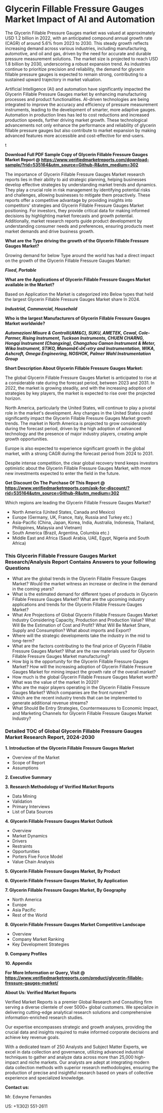 <meta name="title" content="Global Glycerin Fillable Fressure Gauges Market Impact of AI and Automation"><meta name="description" content="The Glycerin Fillable Pressure Gauges market was valued at approximately USD 1.2 billion in 2022, with an anticipated compound annual growth rate (CAGR) of around 5.6%"><meta name="title" content="Glycerin Fillable Fressure Gauges Market Size, Share, Scope, Trends, Growth, Opportunities, Analysis, Forecast"><h1>Glycerin Fillable Fressure Gauges Market Impact of AI and Automation</h1><p>The Glycerin Fillable Pressure Gauges market was valued at approximately USD 1.2 billion in 2022, with an anticipated compound annual growth rate (CAGR) of around 5.6% from 2023 to 2030. This steady growth reflects increasing demand across various industries, including manufacturing, automotive, and oil and gas, driven by the need for accurate and durable pressure measurement solutions. The market size is projected to reach USD 1.8 billion by 2030, underscoring a robust expansion trend. As industries continue to prioritize precision and reliability, the demand for glycerin fillable pressure gauges is expected to remain strong, contributing to a sustained upward trajectory in market valuation.</p><p>Artificial Intelligence (AI) and automation have significantly impacted the Glycerin Fillable Pressure Gauges market by enhancing manufacturing processes and product functionalities. AI-driven technologies are being integrated to improve the accuracy and efficiency of pressure measurement instruments, leading to the development of smarter, more adaptive gauges. Automation in production lines has led to cost reductions and increased production speeds, further driving market growth. These technological advancements not only enhance the performance and reliability of glycerin fillable pressure gauges but also contribute to market expansion by making advanced features more accessible and cost-effective for end-users.</p>t</p><p id="" class=""><strong>Download Full PDF Sample Copy of Glycerin Fillable Fressure Gauges Market Report @ <a href="https://www.verifiedmarketreports.com/download-sample/?rid=535164&utm_source=Github-R&utm_medium=302" target="_blank">https://www.verifiedmarketreports.com/download-sample/?rid=535164&utm_source=Github-R&utm_medium=302</a></strong></p><p>The importance of&nbsp;Glycerin Fillable Fressure Gauges Market research reports lies in their ability to aid strategic planning, helping businesses develop effective strategies by understanding market trends and dynamics. They play a crucial role in risk management by identifying potential risks and challenges, allowing businesses to mitigate them proactively. These reports offer a competitive advantage by providing insights into competitors' strategies and Glycerin Fillable Fressure Gauges Market positioning. For investors, they provide critical data for making informed decisions by highlighting market forecasts and growth potential. Additionally, market research reports guide product development by understanding consumer needs and preferences, ensuring products meet market demands and drive business growth.</p><p><strong>What are the&nbsp;Type driving the growth of the Glycerin Fillable Fressure Gauges Market?</strong></p><p id="" class="">Growing demand for below Type around the world has had a direct impact on the growth of the Glycerin Fillable Fressure Gauges Market:</p><em><strong>Fixed, Portable</strong></em></p><strong>What are the&nbsp;Applications&nbsp;of Glycerin Fillable Fressure Gauges Market available in the Market?</strong></p><p id="" class="">Based on Application the Market is categorized into Below types that held the largest Glycerin Fillable Fressure Gauges Market share In 2024.</p><em><strong>Industrial, Commercial, Household</strong></em></p><strong>Who is the largest Manufacturers of Glycerin Fillable Fressure Gauges Market worldwide?</strong></p><p><em><strong>Automazioni Misure & Controlli(AM&C), SUKU, AMETEK, Cewal, Cole-Parmer, Rising Instrument, Tuckson Instruments, CHUEN CHARNG, Hongqi Instrument (Changxing), Changzhou Camon Instrument & Meter, Wika Instrument, STIKO, Manomâ€‹â€‹etry and Instrumentation, WIKA, Ashcroft, Omega Engineering, NOSHOK, Palmer Wahl Instrumentation Group</strong></em></p><p id="" class=""><strong>Short Description About Glycerin Fillable Fressure Gauges Market:</strong></p><p>The global Glycerin Fillable Fressure Gauges Market is anticipated to rise at a considerable rate during the forecast period, between 2023 and 2031. In 2022, the market is growing steadily, and with the increasing adoption of strategies by key players, the market is expected to rise over the projected horizon.</p><p>North America, particularly the United States, will continue to play a pivotal role in the market's development. Any changes in the United States could significantly impact the Glycerin Fillable Fressure Gauges Market growth trends. The market in North America is projected to grow considerably during the forecast period, driven by the high adoption of advanced technology and the presence of major industry players, creating ample growth opportunities.</p><p>Europe is also expected to experience significant growth in the global market, with a strong CAGR during the forecast period from 2024 to 2031.</p><p>Despite intense competition, the clear global recovery trend keeps investors optimistic about the Glycerin Fillable Fressure Gauges Market, with more new investments expected to enter the field in the future.</p><p id="" class=""><strong>Get Discount On The Purchase Of This Report @ <a href="https://www.verifiedmarketreports.com/ask-for-discount/?rid=535164&utm_source=Github-R&utm_medium=302" target="_blank">https://www.verifiedmarketreports.com/ask-for-discount/?rid=535164&utm_source=Github-R&utm_medium=302</a></strong></p>Which regions are leading the Glycerin Fillable Fressure Gauges Market?</p><ul><li>North America (United States, Canada and Mexico)</li><li>Europe (Germany, UK, France, Italy, Russia and Turkey etc.)</li><li>Asia-Pacific (China, Japan, Korea, India, Australia, Indonesia, Thailand, Philippines, Malaysia and Vietnam)</li><li>South America (Brazil, Argentina, Columbia etc.)</li><li>Middle East and Africa (Saudi Arabia, UAE, Egypt, Nigeria and South Africa)</li></ul><h3 id="" class="">This Glycerin Fillable Fressure Gauges Market Research/Analysis Report Contains Answers to your following Questions</h3><ul><li>What are the global trends in the Glycerin Fillable Fressure Gauges Market? Would the market witness an increase or decline in the demand in the coming years?</li><li>What is the estimated demand for different types of products in Glycerin Fillable Fressure Gauges Market? What are the upcoming industry applications and trends for the Glycerin Fillable Fressure Gauges Market?</li><li>What Are Projections of Global Glycerin Fillable Fressure Gauges Market Industry Considering Capacity, Production and Production Value? What Will Be the Estimation of Cost and Profit? What Will Be Market Share, Supply and Consumption? What about imports and Export?</li><li>Where will the strategic developments take the industry in the mid to long-term?</li><li>What are the factors contributing to the final price of Glycerin Fillable Fressure Gauges Market? What are the raw materials used for Glycerin Fillable Fressure Gauges Market manufacturing?</li><li>How big is the opportunity for the Glycerin Fillable Fressure Gauges Market? How will the increasing adoption of Glycerin Fillable Fressure Gauges Market for mining impact the growth rate of the overall market?</li><li>How much is the global Glycerin Fillable Fressure Gauges Market worth? What was the value of the market In 2020?</li><li>Who are the major players operating in the Glycerin Fillable Fressure Gauges Market? Which companies are the front runners?</li><li>Which are the recent industry trends that can be implemented to generate additional revenue streams?</li><li>What Should Be Entry Strategies, Countermeasures to Economic Impact, and Marketing Channels for Glycerin Fillable Fressure Gauges Market Industry?</li></ul><h3 id="" class="">Detailed TOC of Global Glycerin Fillable Fressure Gauges Market Research Report, 2024-2030</h3><p id="" class=""><strong>1. Introduction of the Glycerin Fillable Fressure Gauges Market</strong></p><ul><li>Overview of the Market</li><li>Scope of Report</li><li>Assumptions</li></ul><p id="" class=""><strong>2. Executive Summary</strong></p><p id="" class=""><strong>3. Research Methodology of Verified Market Reports</strong></p><ul><li>Data Mining</li><li>Validation</li><li>Primary Interviews</li><li>List of Data Sources</li></ul><p id="" class=""><strong>4. Glycerin Fillable Fressure Gauges Market Outlook</strong></p><ul><li>Overview</li><li>Market Dynamics</li><li>Drivers</li><li>Restraints</li><li>Opportunities</li><li>Porters Five Force Model</li><li>Value Chain Analysis</li></ul><p id="" class=""><strong>5. Glycerin Fillable Fressure Gauges Market, By Product</strong></p><p id="" class=""><strong>6. Glycerin Fillable Fressure Gauges Market, By Application</strong></p><p id="" class=""><strong>7. Glycerin Fillable Fressure Gauges Market, By Geography</strong></p><ul><li>North America</li><li>Europe</li><li>Asia Pacific</li><li>Rest of the World</li></ul><p id="" class=""><strong>8. Glycerin Fillable Fressure Gauges Market Competitive Landscape</strong></p><ul><li>Overview</li><li>Company Market Ranking</li><li>Key Development Strategies</li></ul><p id="" class=""><strong>9. Company Profiles</strong></p><p id="" class=""><strong>10. Appendix</strong></p><p id="" class=""><strong>For More Information or Query, Visit @ <a href="https://www.verifiedmarketreports.com/product/glycerin-fillable-fressure-gauges-market/" target="_blank">https://www.verifiedmarketreports.com/product/glycerin-fillable-fressure-gauges-market/</a></strong></p><p id="" class=""><strong>About Us: Verified Market Reports</strong></p><p id="" class="">Verified Market Reports is a premier Global Research and Consulting firm serving a diverse clientele of over 5000+ global customers. We specialize in delivering cutting-edge analytical research solutions and comprehensive information-enriched research studies.</p><p id="" class="">Our expertise encompasses strategic and growth analyses, providing the crucial data and insights required to make informed corporate decisions and achieve key revenue goals.</p><p id="" class="">With a dedicated team of 250 Analysts and Subject Matter Experts, we excel in data collection and governance, utilizing advanced industrial techniques to gather and analyze data across more than 25,000 high-impact and niche markets. Our analysts are adept at integrating modern data collection methods with superior research methodologies, ensuring the production of precise and insightful research based on years of collective experience and specialized knowledge.</p><p id="" class=""><strong>Contact us:</strong></p><p id="" class="">Mr. Edwyne Fernandes</p><p id="" class="">US: +1(302) 551-2611</p>